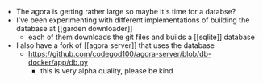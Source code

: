 - The agora is getting rather large so maybe it's time for a databse?
- I've been experimenting with different implementations of building the database at [[garden downloader]]
	- each of them downloads the git files and builds a [[sqlite]] database
- I also have a fork of [[agora server]] that uses the database
	- https://github.com/codegod100/agora-server/blob/db-docker/app/db.py
		- this is very alpha quality, please be kind
